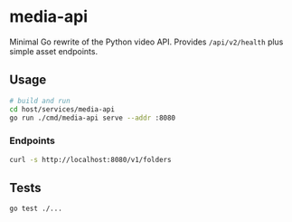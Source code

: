 # media-api

Minimal Go rewrite of the Python video API. Provides `/api/v2/health` plus simple asset endpoints.

## Usage

```bash
# build and run
cd host/services/media-api
go run ./cmd/media-api serve --addr :8080
```

### Endpoints

```bash
curl -s http://localhost:8080/v1/folders
```

## Tests

```bash
go test ./...
```

